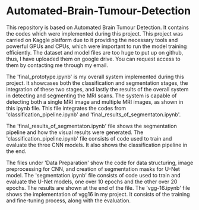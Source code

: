 # Automated-Brain-Tumour-Detection

This repository is based on Automated Brain Tumour Detection. It contains the codes which were implemented during this project. This project was carried on Kaggle platform due to it providing the necessary tools and powerful GPUs and CPUs, which were important to run the model training efficiently. The dataset and model files are too huge to put up on github, thus, I have uploaded them on google drive. You can request access to them by contacting me through my email.

The 'final_prototype.ipynb' is my overall system implemented during this project. It showcases both the classification and segmentation stages, the integration of these two stages, and lastly the results of the overall system in detecting and segmenting the MRI scans. The system is capable of detecting both a single MRI image and multiple MRI images, as shown in this ipynb file. This file integrates the codes from 'classification_pipeline.ipynb' and 'final_results_of_segmentaton.ipynb'. 

The 'final_results_of_segmentaton.ipynb' file shows the segmentation pipeline and how the visual results were generated. The 'classification_pipeline.ipynb' file consists of code used to train and evaluate the three CNN models. It also shows the classification pipeline in the end.

The files under 'Data Preparation' show the code for data structuring, image preprocessing for CNN, and creation of segmentation masks for U-Net model.  The 'segmentation.ipynb' file consists of code used to train and evaluate the U-Net models, one over 10 epochs and the other over 20 epochs. The results are shown at the end of the file. The 'vgg-16.ipynb' file shows the implementation of vgg16 in my project. It consists of the training and fine-tuning process, along with the evaluation. 
